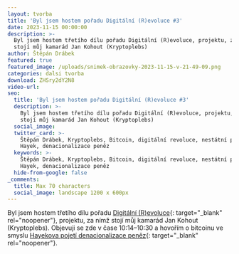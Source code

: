 ```yaml
---
layout: tvorba
title: 'Byl jsem hostem pořadu Digitální (R)evoluce #3'
date: 2023-11-15 00:00:00
description: >-
  Byl jsem hostem třetího dílu pořadu Digitální (R)evoluce, projektu, za nímž
  stojí můj kamarád Jan Kohout (Kryptoplebs)
author: Štěpán Drábek
featured: true
featured_image: /uploads/snimek-obrazovky-2023-11-15-v-21-49-09.png
categories: dalsi tvorba
download: ZHSry2dY2N8
video-url:
seo:
  title: 'Byl jsem hostem pořadu Digitální (R)evoluce #3'
  description: >-
    Byl jsem hostem třetího dílu pořadu Digitální (R)evoluce, projektu, za nímž
    stojí můj kamarád Jan Kohout (Kryptoplebs)
  social_image:
  twitter_card: >-
    Štěpán Drábek, Kryptoplebs, Bitcoin, digitální revoluce, nestátní peníze,
    Hayek, denacionalizace peněz
  keywords: >-
    Štěpán Drábek, Kryptoplebs, Bitcoin, digitální revoluce, nestátní peníze,
    Hayek, denacionalizace peněz
  hide-from-google: false
_comments:
  title: Max 70 characters
  social_image: landscape 1200 x 600px
---
```

Byl jsem hostem třetího dílu pořadu [Digitální (R)evoluce](https://youtu.be/ZHSry2dY2N8?si=GtEDQFBEnM-Iu2oe){: target="_blank" rel="noopener"}, projektu, za nímž stojí můj kamarád Jan Kohout (Kryptoplebs). Objevuji se zde v čase 10:14–10:30 a hovořím o bitcoinu ve smyslu [Hayekova pojetí denacionalizace peněz](https://www.bitperia.cz/clanek/moznost-volby-meny-hayek){: target="_blank" rel="noopener"}.